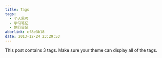 ```yaml
---
title: Tags
tags:
  - 个人思考
  - 学习笔记
  - 旅行日记
abbrlink: cf8e3b18
date: 2013-12-24 23:29:53
---
```


This post contains 3 tags. Make sure your theme can display all of the tags.
